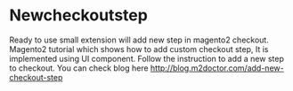 # Newcheckoutstep
Ready to use small extension will add new step in magento2 checkout.
Magento2 tutorial which shows how to add custom checkout step, It is implemented using UI component. Follow the instruction to add a new step to checkout. You can check blog here 
http://blog.m2doctor.com/add-new-checkout-step
